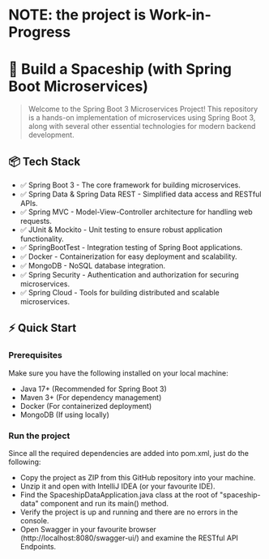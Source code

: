 # NOTE: the project is Work-in-Progress

# 📌 Build a Spaceship (with Spring Boot Microservices)
> Welcome to the Spring Boot 3 Microservices Project! This repository is a hands-on implementation of microservices using Spring Boot 3, along with several other essential technologies for modern backend development.


## 📦 Tech Stack
- ✅ Spring Boot 3 - The core framework for building microservices.
- ✅ Spring Data & Spring Data REST - Simplified data access and RESTful APIs.
- ✅ Spring MVC - Model-View-Controller architecture for handling web requests.
- ✅ JUnit & Mockito - Unit testing to ensure robust application functionality.
- ✅ SpringBootTest - Integration testing of Spring Boot applications.
- ✅ Docker - Containerization for easy deployment and scalability.
- ✅ MongoDB - NoSQL database integration.
- ✅ Spring Security - Authentication and authorization for securing microservices.
- ✅ Spring Cloud - Tools for building distributed and scalable microservices.

## ⚡ Quick Start
### Prerequisites
Make sure you have the following installed on your local machine:
- Java 17+ (Recommended for Spring Boot 3)
- Maven 3+ (For dependency management)
- Docker (For containerized deployment)
- MongoDB (If using locally)

### Run the project
Since all the required dependencies are added into pom.xml, just do the following:

- Copy the project as ZIP from this GitHub repository into your machine.
- Unzip it and open with IntelliJ IDEA (or your favourite IDE).
- Find the SpaceshipDataApplication.java class at the root of "spaceship-data" component and run its main() method.
- Verify the project is up and running and there are no errors in the console.
- Open Swagger in your favourite browser (http://localhost:8080/swagger-ui/) and examine the RESTful API Endpoints.